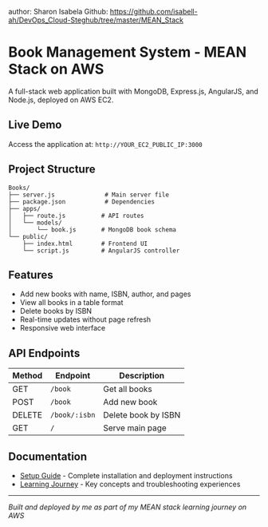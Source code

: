 author: Sharon Isabela
Github: https://github.com/isabell-ah/DevOps_Cloud-Steghub/tree/master/MEAN_Stack


# Book Management System - MEAN Stack on AWS

A full-stack web application built with MongoDB, Express.js, AngularJS, and Node.js, deployed on AWS EC2.

## Live Demo
Access the application at: `http://YOUR_EC2_PUBLIC_IP:3000`

## Project Structure
```
Books/
├── server.js              # Main server file
├── package.json           # Dependencies
├── apps/
│   ├── route.js          # API routes
│   └── models/
│       └── book.js       # MongoDB book schema
└── public/
    ├── index.html        # Frontend UI
    └── script.js         # AngularJS controller
```

## Features
- Add new books with name, ISBN, author, and pages
- View all books in a table format
- Delete books by ISBN
- Real-time updates without page refresh
- Responsive web interface

## API Endpoints

| Method | Endpoint | Description |
|--------|----------|-------------|
| GET | `/book` | Get all books |
| POST | `/book` | Add new book |
| DELETE | `/book/:isbn` | Delete book by ISBN |
| GET | `/` | Serve main page |

## Documentation
- [Setup Guide](SETUP.md) - Complete installation and deployment instructions
- [Learning Journey](LEARNING.md) - Key concepts and troubleshooting experiences

---
*Built and deployed by me as part of my MEAN stack learning journey on AWS*